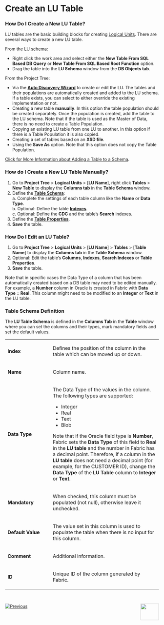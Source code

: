 # Create an LU Table

### How Do I Create a New LU Table?
LU tables are the basic building blocks for creating [Logical Units](/articles/03_logical_units/01_LU_overview.md#logical-unit-lu-overview). There are several ways to create a new LU table.

From the [LU schema](/articles/03_logical_units/03_LU_schema_window.md):

*	Right click the work area and select either the **New Table From SQL Based DB Query** or **New Table From SQL Based Root Function** option.
*	Drag the table into the **LU Schema** window from the **DB Objects tab**. 

From the Project Tree: 
*	Via the [**Auto Discovery Wizard**](/articles/03_logical_units/06_auto_discovery_wizard.md) to create or edit the LU. The tables and their populations are automatically created and added to the LU schema. If a table exists, you can select to either override the existing implementation or not.
*	Creating a new table **manually**. In this option the table population should be created separately. Once the population is created, add the table to the LU schema. Note that if the table is used as the Master of Data, there is no need to create a Table Population.
*	Copying an existing LU table from one LU to another. In this option if there is a Table Population it is also copied. 
*	Creating a set of tables based on an **XSD file**.
*	Using the **Save As** option. Note that this option does not copy the Table Population.

[Click for More Information about Adding a Table to a Schema](/articles/03_logical_units/09_add_table_to_a_schema.md).
 
### How do I Create a New LU Table Manually?  
1.	Go to **Project Tree** > **Logical Units** > [**LU Name**], right click **Tables** > **New Table** to display the **Columns tab** in the **Table Schema** window.
2.	Define the [**Table Schema**](/articles/06_LU_tables/02_create_an_LU_table.md#table-schema-definition):\
   a.	Complete the settings of each table column like the **Name** or **Data Type**.\
   b.	Optional: Define the table [**Indexes**](/articles/06_LU_tables/03_table_indexes.md).\
   c.	Optional: Define the **CDC** and the table’s **Search** indexes.
3.	Define the [**Table Properties**](/articles/06_LU_tables/04_table_properties.md). 
4.	**Save** the table.

### How Do I Edit an LU Table? 
1.	Go to **Project Tree** > **Logical Units** > [**LU Name**] > **Tables** > [**Table Name**] to display the **Columns tab** in the **Table Schema** window.
2.	Optional: Edit the table’s **Columns**, **Indexes**, **Search Indexes** or **Table Properties**.
3.	**Save** the table.

Note that in specific cases the Data Type of a column that has been automatically created based on a DB table may need to be edited manually. For example, a **Number** column in Oracle is created in Fabric with **Data Type = Real**. This column might need to be modified to an **Integer** or **Text** in the LU table.

### Table Schema Definition  
The **LU Table Schema** is defined in the **Columns Tab** in the **Table** window where you can set the columns and their types, mark mandatory fields and set the default values. 

<table width="623">
<tbody>
<tr>
<td width="200pxl">
<p><strong>Index</strong></p>
</td>
<td width="700pxl">
<p>Defines the position of the column in the table which can be moved up or down.</p>
</td>
</tr>
<tr>
<td width="122">
<p><strong>Name</strong></p>
</td>
<td width="502">
<p>Column name.</p>
</td>
</tr>
<tr>
<td width="122">
<p><strong>Data Type</strong></p>
</td>
<td width="502">
<p>The Data Type of the values in the column. The following types are supported:</p>
<ul>
<li>Integer</li>
<li>Real</li>
<li>Text</li>
<li>Blob</li>
</ul>
<p>Note that if the Oracle field type is <strong>Number</strong>, Fabric sets the <strong>Data Type</strong> of this field to <strong>Real</strong> in the <strong>LU table</strong> and the number in Fabric has a decimal point. Therefore, if a column in the <strong>LU table</strong> does not need a decimal point (for example, for the CUSTOMER ID), change the <strong>Data Type</strong> of the <strong>LU Table</strong> column to <strong>Integer</strong> or <strong>Text</strong>.</p>
</td>
</tr>
<tr>
<td width="122">
<p><strong>Mandatory</strong></p>
</td>
<td width="502">
<p>When checked, this column must be populated (not null), otherwise leave it unchecked.</p>
</td>
</tr>
<tr>
<td width="122">
<p><strong>Default Value</strong></p>
</td>
<td width="502">
<p>The value set in this column is used to populate the table when there is no input for this column.</p>
</td>
</tr>
<tr>
<td width="122">
<p><strong>Comment</strong></p>
</td>
<td width="502">
<p>Additional information.</p>
</td>
</tr>
<tr>
<td width="122">
<p><strong>ID</strong></p>
</td>
<td width="502">
<p>Unique ID of the column generated by Fabric.</p>
</td>
</tr>
</tbody>
</table>
<p>&nbsp;</p>

[![Previous](/articles/images/Previous.png)](/articles/06_LU_tables/01_LU_tables_overview.md)[<img align="right" width="60" height="54" src="/articles/images/Next.png">](/articles/06_LU_tables/03_table_indexes.md)

